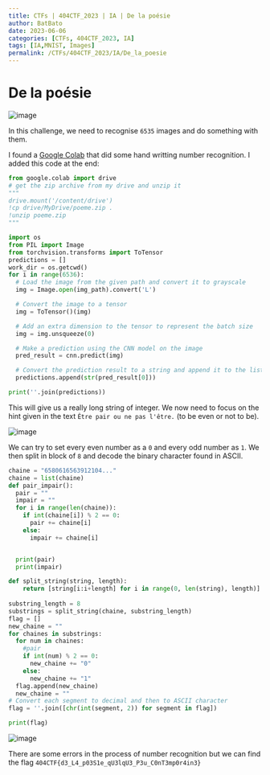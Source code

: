 ```yaml
---
title: CTFs | 404CTF_2023 | IA | De la poésie
author: BatBato
date: 2023-06-06
categories: [CTFs, 404CTF_2023, IA]
tags: [IA,MNIST, Images]
permalink: /CTFs/404CTF_2023/IA/De_la_poesie
---
```


# De la poésie

![image](https://github.com/Nouman404/nouman404.github.io/assets/73934639/11e9d364-ba4b-4b00-b52b-10c8a20cf198)

In this challenge, we need to recognise `6535` images and do something with them.

I found a [Google Colab](https://colab.research.google.com/github/skorch-dev/skorch/blob/master/notebooks/MNIST.ipynb) that did some hand writting number recognition. I added this code at the end:

```python
from google.colab import drive
# get the zip archive from my drive and unzip it
"""
drive.mount('/content/drive')
!cp drive/MyDrive/poeme.zip .
!unzip poeme.zip
"""

import os
from PIL import Image
from torchvision.transforms import ToTensor
predictions = []
work_dir = os.getcwd() 
for i in range(6536):
  # Load the image from the given path and convert it to grayscale
  img = Image.open(img_path).convert('L')

  # Convert the image to a tensor
  img = ToTensor()(img)

  # Add an extra dimension to the tensor to represent the batch size
  img = img.unsqueeze(0)

  # Make a prediction using the CNN model on the image
  pred_result = cnn.predict(img)

  # Convert the prediction result to a string and append it to the list of predictions
  predictions.append(str(pred_result[0]))

print(''.join(predictions))
```

This will give us a really long string of integer. We now need to focus on the hint given in the text `Être pair ou ne pas l'être.` (to be even or not to be).

![image](https://github.com/Nouman404/nouman404.github.io/assets/73934639/f15b04e6-e715-4dce-bbe0-c34ff2d3ba2d)

We can try to set every even number as a `0` and every odd number as `1`. We then split in block of `8` and decode the binary character found in ASCII.

```python
chaine = "6580616563912104..."
chaine = list(chaine)
def pair_impair():
  pair = ""
  impair = ""
  for i in range(len(chaine)):
    if int(chaine[i]) % 2 == 0:
      pair += chaine[i]
    else:
      impair += chaine[i]


  print(pair)
  print(impair)

def split_string(string, length):
    return [string[i:i+length] for i in range(0, len(string), length)]
    
substring_length = 8
substrings = split_string(chaine, substring_length)
flag = []
new_chaine = ""
for chaines in substrings:
  for num in chaines:
    #pair
    if int(num) % 2 == 0:
      new_chaine += "0"
    else:
      new_chaine += "1"
  flag.append(new_chaine)
  new_chaine = ""
# Convert each segment to decimal and then to ASCII character
flag = ''.join([chr(int(segment, 2)) for segment in flag])

print(flag)
```

![image](https://github.com/Nouman404/nouman404.github.io/assets/73934639/6612cec8-454d-41d0-bdfa-70fce8d6a165)

There are some errors in the process of number recognition but we can find the flag `404CTF{d3_L4_p03S1e_qU3lqU3_P3u_C0nT3mp0r4in3}`
